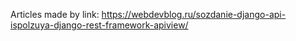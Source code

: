 Articles made by link:
https://webdevblog.ru/sozdanie-django-api-ispolzuya-django-rest-framework-apiview/